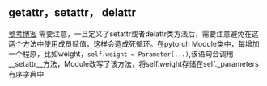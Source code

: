 ## __getattr__，__setattr__， __delattr__
[参考博客](https://blog.csdn.net/yusuiyu/article/details/87945149)
需要注意，一旦定义了setattr或者delattr类方法后，需要注意避免在这两个方法中使用成员赋值，这样会造成死循环。在pytorch Module类中，每增加一个程原，比如weight，```self.weight = Parameter(...)```,该语句会调用__setattr__方法，Module改写了该方法，将self.weight存储在self._parameters有序字典中
